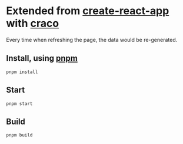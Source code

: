 # Extended from [create-react-app](https://create-react-app.dev/)  with [craco](https://craco.js.org/)
Every time when refreshing the page, the data  would be re-generated.

## Install, using [pnpm](https://pnpm.io/)
```shell
pnpm install
```
## Start
```shell
pnpm start
```
## Build
```shell
pnpm build
```

